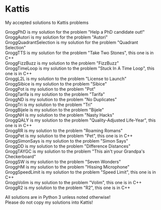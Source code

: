 # Kattis

My accepted solutions to Kattis problems <br/>

GroggPhD is my solution for the problem "Help a PhD candidate out!" <br/>
GroggAutori is my solution for the problem "Autori" <br/>
GroggQuadrantSelection is my solution for the problem "Quadrant Selection" <br/>
GroggTTS is my solution for the problem "Take Two Stones", this one is in C++ <br/>
GroggFizzBuzz is my solution to the problem "FizzBuzz" <br/>
GroggTimeLoop is my solution to the problem "Stuck In A Time Loop", this one is in C++ <br/>
GroggL2L is my solution to the problem "License to Launch" <br/>
GroggSibice is my solution to the problem "Sibice" <br/>
GroggPot is my solution to the problem "Pot" <br/>
GroggTarifa is my solution to the problem "Tarifa" <br/>
GroggND is my solution to the problem "No Duplicates" <br/>
GroggTri is my solution to the problem "Tri" <br/>
GroggBijele is my solution to the problem "Bijele" <br/>
GroggNH is my solution to the problem "Nasty Hacks" <br/>
GroggQALY is my solution to the problem "Quality-Adjusted Life-Year", this one is in C++ <br/>
GroggRR is my solution to the problem "Roaming Romans" <br/>
GroggPet is my solution to the problem "Pet", this one is in C++ <br/>
GroggSimonSays is my solution to the problem "Simon Says" <br/>
GroggDD is my solution to the problem "Difference Distances" <br/>
GroggTAYGC is my solution to the problem "This ain't your Grandpa's Checkerboard" <br/>
GroggSW is my solution to the problem "Seven Wonders" <br/>
GroggHM is my solution to the problem "Hissing Microphone" <br/>
GroggSpeedLimit is my solution to the problem "Speed Limit", this one is in C++ <br/>
GroggVolim is my solution to the problem "Volim", this one is in C++ <br/>
GroggR2 is my solution to the problem "R2", this one is in C++ </br>

All solutions are in Python 3 unless noted otherwise! <br/>
Please do not copy my solutions into Kattis!
